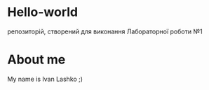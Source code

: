 # Hello-world
репозиторій, створений для виконання Лабораторної роботи №1
# About me
My name is Ivan Lashko ;)
